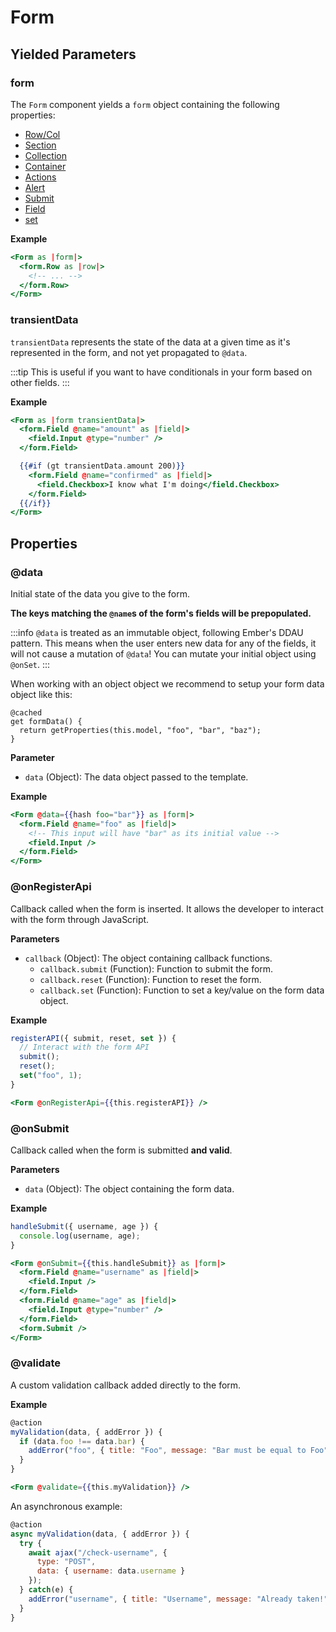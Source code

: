 # Form

## Yielded Parameters

### form

The `Form` component yields a `form` object containing the following properties:

- [Row/Col](./layout/row-col)
- [Section](./layout#section)
- [Collection](./collection)
- [Container](./layout#container)
- [Actions](./layout#actions)
- [Alert](./layout/alert)
- [Submit](./layout/submit)
- [Field](./field)
- [set](./helpers#set)

**Example**

```hbs
<Form as |form|>
  <form.Row as |row|>
    <!-- ... -->
  </form.Row>
</Form>
```

### transientData

`transientData` represents the state of the data at a given time as it's represented in the form, and not yet propagated to `@data`.

:::tip
This is useful if you want to have conditionals in your form based on other fields.
:::

**Example**

```hbs
<Form as |form transientData|>
  <form.Field @name="amount" as |field|>
    <field.Input @type="number" />
  </form.Field>

  {{#if (gt transientData.amount 200)}}
    <form.Field @name="confirmed" as |field|>
      <field.Checkbox>I know what I'm doing</field.Checkbox>
    </form.Field>
  {{/if}}
</Form>
```

## Properties

### @data

Initial state of the data you give to the form.

**The keys matching the `@name`s of the form's fields will be prepopulated.**

:::info
`@data` is treated as an immutable object, following Ember's DDAU pattern. This means when the user enters new data for any of the fields, it will not cause a mutation of `@data`! You can mutate your initial object using `@onSet`.
:::

When working with an object object we recommend to setup your form data object like this:

```
@cached
get formData() {
  return getProperties(this.model, "foo", "bar", "baz");
}
```

**Parameter**

- `data` (Object): The data object passed to the template.

**Example**

```hbs
<Form @data={{hash foo="bar"}} as |form|>
  <form.Field @name="foo" as |field|>
    <!-- This input will have "bar" as its initial value -->
    <field.Input />
  </form.Field>
</Form>
```

### @onRegisterApi

Callback called when the form is inserted. It allows the developer to interact with the form through JavaScript.

**Parameters**

- `callback` (Object): The object containing callback functions.
  - `callback.submit` (Function): Function to submit the form.
  - `callback.reset` (Function): Function to reset the form.
  - `callback.set` (Function): Function to set a key/value on the form data object.

**Example**

```javascript
registerAPI({ submit, reset, set }) {
  // Interact with the form API
  submit();
  reset();
  set("foo", 1);
}
```

```hbs
<Form @onRegisterApi={{this.registerAPI}} />
```

### @onSubmit

Callback called when the form is submitted **and valid**.

**Parameters**

- `data` (Object): The object containing the form data.

**Example**

```javascript
handleSubmit({ username, age }) {
  console.log(username, age);
}
```

```hbs
<Form @onSubmit={{this.handleSubmit}} as |form|>
  <form.Field @name="username" as |field|>
    <field.Input />
  </form.Field>
  <form.Field @name="age" as |field|>
    <field.Input @type="number" />
  </form.Field>
  <form.Submit />
</Form>
```

### @validate

A custom validation callback added directly to the form.

**Example**

```javascript
@action
myValidation(data, { addError }) {
  if (data.foo !== data.bar) {
    addError("foo", { title: "Foo", message: "Bar must be equal to Foo" });
  }
}
```

```hbs
<Form @validate={{this.myValidation}} />
```

An asynchronous example:

```javascript
@action
async myValidation(data, { addError }) {
  try {
    await ajax("/check-username", {
      type: "POST",
      data: { username: data.username }
    });
  } catch(e) {
    addError("username", { title: "Username", message: "Already taken!" });
  }
}
```
